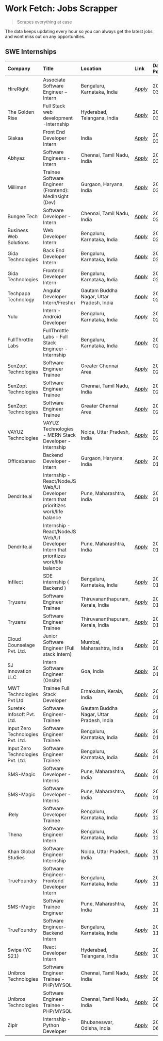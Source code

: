 # Work Fetch: Jobs Scrapper
> Scrapes everything at ease

The data keeps updating every hour so you can always get the latest jobs and wont miss out on any opportunities.

## SWE Internships
<!--START_SECTION:workfetch-->
| Company                           | Title                                                                                | Location                                  | Link                                                                                                                                                                                                                                                                                                  | Date Posted   |
|:----------------------------------|:-------------------------------------------------------------------------------------|:------------------------------------------|:------------------------------------------------------------------------------------------------------------------------------------------------------------------------------------------------------------------------------------------------------------------------------------------------------|:--------------|
| HireRight                         | Associate Software Engineer – Intern                                                 | Bengaluru, Karnataka, India               | [Apply](https://in.linkedin.com/jobs/view/associate-software-engineer-%E2%80%93-intern-at-hireright-3847779461?position=38&pageNum=0&refId=YJfn48qkJXI%2BdNIgTEHK%2FQ%3D%3D&trackingId=5X1UCyh54vFiOteqKf61SA%3D%3D&trk=public_jobs_jserp-result_search-card)                                         | 2024-03-06    |
| The Golden Rise                   | Full Stack web development -Internship                                               | Hyderabad, Telangana, India               | [Apply](https://in.linkedin.com/jobs/view/full-stack-web-development-internship-at-the-golden-rise-3847033236?position=51&pageNum=0&refId=YJfn48qkJXI%2BdNIgTEHK%2FQ%3D%3D&trackingId=YwUe6XkEQ4xHt21d22oX3w%3D%3D&trk=public_jobs_jserp-result_search-card)                                          | 2024-03-05    |
| Giakaa                            | Front End Developer Intern                                                           | India                                     | [Apply](https://in.linkedin.com/jobs/view/front-end-developer-intern-at-giakaa-3843012323?position=54&pageNum=0&refId=YJfn48qkJXI%2BdNIgTEHK%2FQ%3D%3D&trackingId=1iQBGctnDFdFCrKa03yndg%3D%3D&trk=public_jobs_jserp-result_search-card)                                                              | 2024-03-05    |
| Abhyaz                            | Software Engineers - Intern                                                          | Chennai, Tamil Nadu, India                | [Apply](https://in.linkedin.com/jobs/view/software-engineers-intern-at-abhyaz-3847196571?position=55&pageNum=0&refId=YJfn48qkJXI%2BdNIgTEHK%2FQ%3D%3D&trackingId=0CLjw3pLwLOtDwV2ed6zMg%3D%3D&trk=public_jobs_jserp-result_search-card)                                                               | 2024-03-05    |
| Milliman                          | Trainee Software Engineer (Frontend): MedInsight (Dev)                               | Gurgaon, Haryana, India                   | [Apply](https://in.linkedin.com/jobs/view/trainee-software-engineer-frontend-medinsight-dev-at-milliman-3792874280?position=4&pageNum=0&refId=YJfn48qkJXI%2BdNIgTEHK%2FQ%3D%3D&trackingId=ilgbaQ98JO6Tza%2B43WUcGw%3D%3D&trk=public_jobs_jserp-result_search-card)                                    | 2024-03-01    |
| Bungee Tech                       | Software Developer - Intern                                                          | Chennai, Tamil Nadu, India                | [Apply](https://in.linkedin.com/jobs/view/software-developer-intern-at-bungee-tech-3842220746?position=44&pageNum=0&refId=YJfn48qkJXI%2BdNIgTEHK%2FQ%3D%3D&trackingId=9Ztq3RS9uRjWMvs8n6lqLw%3D%3D&trk=public_jobs_jserp-result_search-card)                                                          | 2024-02-28    |
| Business Web Solutions            | Web Developer Intern                                                                 | Bengaluru, Karnataka, India               | [Apply](https://in.linkedin.com/jobs/view/web-developer-intern-at-business-web-solutions-3839906144?position=14&pageNum=0&refId=YJfn48qkJXI%2BdNIgTEHK%2FQ%3D%3D&trackingId=ndBt%2FoMOWCXMT%2BpXdQ4wRA%3D%3D&trk=public_jobs_jserp-result_search-card)                                                | 2024-02-26    |
| Gida Technologies                 | Back End Developer Intern                                                            | Bengaluru, Karnataka, India               | [Apply](https://in.linkedin.com/jobs/view/back-end-developer-intern-at-gida-technologies-3836849295?position=46&pageNum=0&refId=YJfn48qkJXI%2BdNIgTEHK%2FQ%3D%3D&trackingId=NV%2BQLzA6VOLjHXo9WgW2Dg%3D%3D&trk=public_jobs_jserp-result_search-card)                                                  | 2024-02-23    |
| Gida Technologies                 | Frontend Developer Intern                                                            | Bengaluru, Karnataka, India               | [Apply](https://in.linkedin.com/jobs/view/frontend-developer-intern-at-gida-technologies-3836040945?position=10&pageNum=0&refId=YJfn48qkJXI%2BdNIgTEHK%2FQ%3D%3D&trackingId=kWC1j78O8zOANy3ofjr8dg%3D%3D&trk=public_jobs_jserp-result_search-card)                                                    | 2024-02-21    |
| Techpapa Technology               | Angular Developer Intern/Fresher                                                     | Gautam Buddha Nagar, Uttar Pradesh, India | [Apply](https://in.linkedin.com/jobs/view/angular-developer-intern-fresher-at-techpapa-technology-3834305862?position=52&pageNum=0&refId=YJfn48qkJXI%2BdNIgTEHK%2FQ%3D%3D&trackingId=PxA%2BoTBximpG59LDqkZgDA%3D%3D&trk=public_jobs_jserp-result_search-card)                                         | 2024-02-20    |
| Yulu                              | Intern - Android Developer                                                           | Bengaluru, Karnataka, India               | [Apply](https://in.linkedin.com/jobs/view/intern-android-developer-at-yulu-3834459982?position=48&pageNum=0&refId=YJfn48qkJXI%2BdNIgTEHK%2FQ%3D%3D&trackingId=OE2qMNzfAzIhr5DP2UNnpg%3D%3D&trk=public_jobs_jserp-result_search-card)                                                                  | 2024-02-19    |
| FullThrottle Labs                 | FullThrottle Labs - Full Stack Engineer - Internship                                 | Bengaluru, Karnataka, India               | [Apply](https://in.linkedin.com/jobs/view/fullthrottle-labs-full-stack-engineer-internship-at-fullthrottle-labs-3829636016?position=50&pageNum=0&refId=YJfn48qkJXI%2BdNIgTEHK%2FQ%3D%3D&trackingId=uZLQGt4Qnxos0q2aWBdnRw%3D%3D&trk=public_jobs_jserp-result_search-card)                             | 2024-02-17    |
| SenZopt Technologies              | Software Engineer Trainee                                                            | Greater Chennai Area                      | [Apply](https://in.linkedin.com/jobs/view/software-engineer-trainee-at-senzopt-technologies-3827688781?position=28&pageNum=0&refId=YJfn48qkJXI%2BdNIgTEHK%2FQ%3D%3D&trackingId=Kkyv56Eb32YtXQoKwSoKpw%3D%3D&trk=public_jobs_jserp-result_search-card)                                                 | 2024-02-12    |
| SenZopt Technologies              | Software Engineer Trainee                                                            | Chennai, Tamil Nadu, India                | [Apply](https://in.linkedin.com/jobs/view/software-engineer-trainee-at-senzopt-technologies-3827686880?position=42&pageNum=0&refId=YJfn48qkJXI%2BdNIgTEHK%2FQ%3D%3D&trackingId=vLmhYUXPOT8bBfhqpOUZrg%3D%3D&trk=public_jobs_jserp-result_search-card)                                                 | 2024-02-12    |
| SenZopt Technologies              | Software Engineer Trainee                                                            | Greater Chennai Area                      | [Apply](https://in.linkedin.com/jobs/view/software-engineer-trainee-at-senzopt-technologies-3827688781?position=3&pageNum=2&refId=NH9xuEE69qz3WnmhqE%2FT0w%3D%3D&trackingId=%2BfVJ78yngKAQ9xXPxF5gnQ%3D%3D&trk=public_jobs_jserp-result_search-card)                                                  | 2024-02-12    |
| VAYUZ Technologies                | VAYUZ Technologies - MERN Stack Developer - Internship                               | Noida, Uttar Pradesh, India               | [Apply](https://in.linkedin.com/jobs/view/vayuz-technologies-mern-stack-developer-internship-at-vayuz-technologies-3822619356?position=56&pageNum=0&refId=YJfn48qkJXI%2BdNIgTEHK%2FQ%3D%3D&trackingId=8A70d02xVk9riQSQP8KPKQ%3D%3D&trk=public_jobs_jserp-result_search-card)                          | 2024-02-10    |
| Officebanao                       | Backend Developer - Intern                                                           | Gurgaon, Haryana, India                   | [Apply](https://in.linkedin.com/jobs/view/backend-developer-intern-at-officebanao-3814263731?position=19&pageNum=0&refId=YJfn48qkJXI%2BdNIgTEHK%2FQ%3D%3D&trackingId=jP9lf0T%2FU5Ys3ECb0HrIOA%3D%3D&trk=public_jobs_jserp-result_search-card)                                                         | 2024-01-31    |
| Dendrite.ai                       | Internship - React/NodeJS Web/UI Developer Intern that prioritizes work/life balance | Pune, Maharashtra, India                  | [Apply](https://in.linkedin.com/jobs/view/internship-react-nodejs-web-ui-developer-intern-that-prioritizes-work-life-balance-at-dendrite-ai-3818948068?position=26&pageNum=0&refId=YJfn48qkJXI%2BdNIgTEHK%2FQ%3D%3D&trackingId=4MCUn5ud2Sqeal04F5OwSA%3D%3D&trk=public_jobs_jserp-result_search-card) | 2024-01-31    |
| Dendrite.ai                       | Internship - React/NodeJS Web/UI Developer Intern that prioritizes work/life balance | Pune, Maharashtra, India                  | [Apply](https://in.linkedin.com/jobs/view/internship-react-nodejs-web-ui-developer-intern-that-prioritizes-work-life-balance-at-dendrite-ai-3818948068?position=1&pageNum=2&refId=NH9xuEE69qz3WnmhqE%2FT0w%3D%3D&trackingId=akexy4EU7%2FaTKkpsOTaMCg%3D%3D&trk=public_jobs_jserp-result_search-card)  | 2024-01-31    |
| Infilect                          | SDE internship ( Backend )                                                           | Bengaluru, Karnataka, India               | [Apply](https://in.linkedin.com/jobs/view/sde-internship-backend-at-infilect-3815120558?position=20&pageNum=0&refId=YJfn48qkJXI%2BdNIgTEHK%2FQ%3D%3D&trackingId=vuwSQdx5sCz4B%2F0Tphkj5w%3D%3D&trk=public_jobs_jserp-result_search-card)                                                              | 2024-01-25    |
| Tryzens                           | Software Engineer Trainee                                                            | Thiruvananthapuram, Kerala, India         | [Apply](https://in.linkedin.com/jobs/view/software-engineer-trainee-at-tryzens-3809363491?position=33&pageNum=0&refId=YJfn48qkJXI%2BdNIgTEHK%2FQ%3D%3D&trackingId=bTzfXjbnWcRLcdFLOmltSg%3D%3D&trk=public_jobs_jserp-result_search-card)                                                              | 2024-01-18    |
| Tryzens                           | Software Engineer Trainee                                                            | Thiruvananthapuram, Kerala, India         | [Apply](https://in.linkedin.com/jobs/view/software-engineer-trainee-at-tryzens-3809363491?position=8&pageNum=2&refId=NH9xuEE69qz3WnmhqE%2FT0w%3D%3D&trackingId=FXpQb0PBx7gm3OEq9Ka3Hw%3D%3D&trk=public_jobs_jserp-result_search-card)                                                                 | 2024-01-18    |
| Cloud Counselage Pvt. Ltd.        | Junior Software Engineer (Full stack Intern)                                         | Mumbai, Maharashtra, India                | [Apply](https://in.linkedin.com/jobs/view/junior-software-engineer-full-stack-intern-at-cloud-counselage-pvt-ltd-3803132814?position=21&pageNum=0&refId=YJfn48qkJXI%2BdNIgTEHK%2FQ%3D%3D&trackingId=Y6ST37X4Gvq5SWiwX1sO0w%3D%3D&trk=public_jobs_jserp-result_search-card)                            | 2024-01-11    |
| SJ Innovation LLC                 | Intern Software Engineer (Onsite)                                                    | Goa, India                                | [Apply](https://in.linkedin.com/jobs/view/intern-software-engineer-onsite-at-sj-innovation-llc-3799959011?position=36&pageNum=0&refId=YJfn48qkJXI%2BdNIgTEHK%2FQ%3D%3D&trackingId=QPsORZfjoybBDL4QK1xCVw%3D%3D&trk=public_jobs_jserp-result_search-card)                                              | 2024-01-11    |
| MWT Technologies Pvt Ltd          | Trainee Full Stack Developer                                                         | Ernakulam, Kerala, India                  | [Apply](https://in.linkedin.com/jobs/view/trainee-full-stack-developer-at-mwt-technologies-pvt-ltd-3800921715?position=5&pageNum=0&refId=YJfn48qkJXI%2BdNIgTEHK%2FQ%3D%3D&trackingId=LudDW26S3bRfjRfkIsQRPg%3D%3D&trk=public_jobs_jserp-result_search-card)                                           | 2024-01-09    |
| Suretek Infosoft Pvt. Ltd.        | Software Engineer-Trainee                                                            | Gautam Buddha Nagar, Uttar Pradesh, India | [Apply](https://in.linkedin.com/jobs/view/software-engineer-trainee-at-suretek-infosoft-pvt-ltd-3800934643?position=17&pageNum=0&refId=YJfn48qkJXI%2BdNIgTEHK%2FQ%3D%3D&trackingId=Bgc%2BIIziFf%2FdekedWPsIxw%3D%3D&trk=public_jobs_jserp-result_search-card)                                         | 2024-01-09    |
| Input Zero Technologies Pvt. Ltd. | Software Engineer Trainee                                                            | Bengaluru, Karnataka, India               | [Apply](https://in.linkedin.com/jobs/view/software-engineer-trainee-at-input-zero-technologies-pvt-ltd-3800927643?position=27&pageNum=0&refId=YJfn48qkJXI%2BdNIgTEHK%2FQ%3D%3D&trackingId=uCmZV1%2F07t5J9vu8R3SuWg%3D%3D&trk=public_jobs_jserp-result_search-card)                                    | 2024-01-09    |
| Input Zero Technologies Pvt. Ltd. | Software Engineer Trainee                                                            | Bengaluru, Karnataka, India               | [Apply](https://in.linkedin.com/jobs/view/software-engineer-trainee-at-input-zero-technologies-pvt-ltd-3800927643?position=2&pageNum=2&refId=NH9xuEE69qz3WnmhqE%2FT0w%3D%3D&trackingId=E410Wf9wkfK1vaOTce6xsQ%3D%3D&trk=public_jobs_jserp-result_search-card)                                         | 2024-01-09    |
| SMS-Magic                         | Software Developer -Interns                                                          | Pune, Maharashtra, India                  | [Apply](https://in.linkedin.com/jobs/view/software-developer-interns-at-sms-magic-3799485343?position=29&pageNum=0&refId=YJfn48qkJXI%2BdNIgTEHK%2FQ%3D%3D&trackingId=7rg5HlrmPE152fhz%2Fjd74Q%3D%3D&trk=public_jobs_jserp-result_search-card)                                                         | 2024-01-05    |
| SMS-Magic                         | Software Developer -Interns                                                          | Pune, Maharashtra, India                  | [Apply](https://in.linkedin.com/jobs/view/software-developer-interns-at-sms-magic-3799485343?position=4&pageNum=2&refId=NH9xuEE69qz3WnmhqE%2FT0w%3D%3D&trackingId=Nqh0rWWkKusmq4BU5%2Br%2B4g%3D%3D&trk=public_jobs_jserp-result_search-card)                                                          | 2024-01-05    |
| iRely                             | Software Developer Trainee                                                           | Bengaluru, Karnataka, India               | [Apply](https://in.linkedin.com/jobs/view/software-developer-trainee-at-irely-3801577534?position=9&pageNum=0&refId=YJfn48qkJXI%2BdNIgTEHK%2FQ%3D%3D&trackingId=d35ie7Ol21U%2FZ1spVuSVew%3D%3D&trk=public_jobs_jserp-result_search-card)                                                              | 2023-12-22    |
| Thena                             | Software Engineer Intern                                                             | Bengaluru, Karnataka, India               | [Apply](https://in.linkedin.com/jobs/view/software-engineer-intern-at-thena-3778731751?position=12&pageNum=0&refId=YJfn48qkJXI%2BdNIgTEHK%2FQ%3D%3D&trackingId=hDinV5gAZDmXDAJAAxAjCA%3D%3D&trk=public_jobs_jserp-result_search-card)                                                                 | 2023-12-05    |
| Khan Global Studies               | Software Engineer Internship                                                         | Noida, Uttar Pradesh, India               | [Apply](https://in.linkedin.com/jobs/view/software-engineer-internship-at-khan-global-studies-3766942197?position=45&pageNum=0&refId=YJfn48qkJXI%2BdNIgTEHK%2FQ%3D%3D&trackingId=PURYxMK1XQDFPxeVWmgjjw%3D%3D&trk=public_jobs_jserp-result_search-card)                                               | 2023-11-27    |
| TrueFoundry                       | Software Engineer- Frontend Developer Intern                                         | Bengaluru, Karnataka, India               | [Apply](https://in.linkedin.com/jobs/view/software-engineer-frontend-developer-intern-at-truefoundry-3790095058?position=11&pageNum=0&refId=YJfn48qkJXI%2BdNIgTEHK%2FQ%3D%3D&trackingId=2QG5%2FYKqwQFZ1KxWxOCmpQ%3D%3D&trk=public_jobs_jserp-result_search-card)                                      | 2023-11-24    |
| SMS-Magic                         | Software Trainee Engineer                                                            | Pune, Maharashtra, India                  | [Apply](https://in.linkedin.com/jobs/view/software-trainee-engineer-at-sms-magic-3761409781?position=24&pageNum=0&refId=YJfn48qkJXI%2BdNIgTEHK%2FQ%3D%3D&trackingId=yrsWx9CBmFwSyBFnjDxocQ%3D%3D&trk=public_jobs_jserp-result_search-card)                                                            | 2023-11-16    |
| TrueFoundry                       | Software Engineer-Backend Intern                                                     | Bengaluru, Karnataka, India               | [Apply](https://in.linkedin.com/jobs/view/software-engineer-backend-intern-at-truefoundry-3779508170?position=25&pageNum=0&refId=YJfn48qkJXI%2BdNIgTEHK%2FQ%3D%3D&trackingId=KwaK09IO5C%2BCxVij%2FK1Rag%3D%3D&trk=public_jobs_jserp-result_search-card)                                               | 2023-11-10    |
| Swipe (YC S21)                    | React Developer Intern                                                               | Hyderabad, Telangana, India               | [Apply](https://in.linkedin.com/jobs/view/react-developer-intern-at-swipe-yc-s21-3737600089?position=13&pageNum=0&refId=YJfn48qkJXI%2BdNIgTEHK%2FQ%3D%3D&trackingId=ckoHmO%2FfB4nt4FwiaZBOdg%3D%3D&trk=public_jobs_jserp-result_search-card)                                                          | 2023-10-13    |
| Unibros Technologies              | Software Engineer Trainee - PHP/MYSQL                                                | Chennai, Tamil Nadu, India                | [Apply](https://in.linkedin.com/jobs/view/software-engineer-trainee-php-mysql-at-unibros-technologies-3656599241?position=32&pageNum=0&refId=YJfn48qkJXI%2BdNIgTEHK%2FQ%3D%3D&trackingId=tgHPrqFwI67VjdzpHDMBEg%3D%3D&trk=public_jobs_jserp-result_search-card)                                       | 2023-06-12    |
| Unibros Technologies              | Software Engineer Trainee - PHP/MYSQL                                                | Chennai, Tamil Nadu, India                | [Apply](https://in.linkedin.com/jobs/view/software-engineer-trainee-php-mysql-at-unibros-technologies-3656599241?position=7&pageNum=2&refId=NH9xuEE69qz3WnmhqE%2FT0w%3D%3D&trackingId=y2fwUp8vV3tcjtGnIfKs8A%3D%3D&trk=public_jobs_jserp-result_search-card)                                          | 2023-06-12    |
| Ziplr                             | Internship - Python Developer                                                        | Bhubaneswar, Odisha, India                | [Apply](https://in.linkedin.com/jobs/view/internship-python-developer-at-ziplr-3645677592?position=60&pageNum=0&refId=YJfn48qkJXI%2BdNIgTEHK%2FQ%3D%3D&trackingId=lwkhKxku1wuZWV0DwJzkdA%3D%3D&trk=public_jobs_jserp-result_search-card)                                                              | 2023-06-02    |
<!--END_SECTION:workfetch-->

